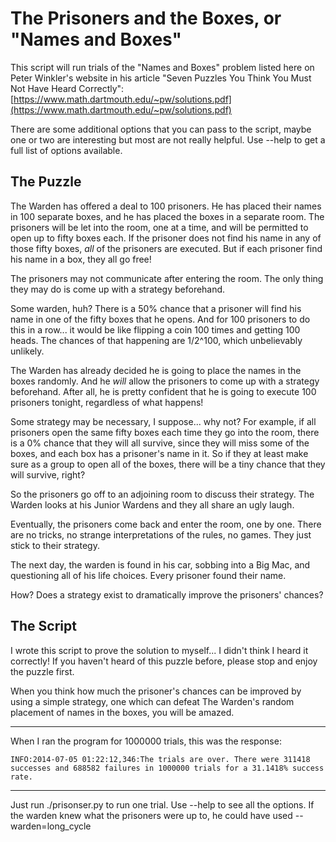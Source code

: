 # The Prisoners and the Boxes, or "Names and Boxes"

This script will run trials of the "Names and Boxes" problem listed here on Peter Winkler's website in his article "Seven Puzzles You Think You Must Not Have Heard Correctly":  [https://www.math.dartmouth.edu/~pw/solutions.pdf](https://www.math.dartmouth.edu/~pw/solutions.pdf)

There are some additional options that you can pass to the script, maybe one or two are interesting but most are not really helpful.  Use --help to get a full list of options available.


## The Puzzle

The Warden has offered a deal to 100 prisoners.  He has placed their names in 100 separate boxes, and he has placed the boxes in a separate room.  The prisoners will be let into the room, one at a time, and will be permitted to open up to fifty boxes each.  If the prisoner does not find his name in any of those fifty boxes, *all* of the prisoners are executed.  But if each prisoner find his name in a box, they all go free!

The prisoners may not communicate after entering the room.  The only thing they may do is come up with a strategy beforehand.

Some warden, huh?  There is a 50% chance that a prisoner will find his name in one of the fifty boxes that he opens.  And for 100 prisoners to do this in a row... it would be like flipping a coin 100 times and getting 100 heads.  The chances of that happening are 1/2^100, which unbelievably unlikely.

The Warden has already decided he is going to place the names in the boxes randomly.  And he *will* allow the prisoners to come up with a strategy beforehand.  After all, he is pretty confident that he is going to execute 100 prisoners tonight, regardless of what happens!

Some strategy may be necessary, I suppose... why not? For example, if all prisoners open the same fifty boxes each time they go into the room, there is a 0% chance that they will all survive, since they will miss some of the boxes, and each box has a prisoner's name in it.  So if they at least make sure as a group to open all of the boxes, there will be a tiny chance that they will survive, right?

So the prisoners go off to an adjoining room to discuss their strategy.  The Warden looks at his Junior Wardens and they all share an ugly laugh.

Eventually, the prisoners come back and enter the room, one by one.  There are no tricks, no strange interpretations of the rules, no games.  They just stick to their strategy.

The next day, the warden is found in his car, sobbing into a Big Mac, and questioning all of his life choices.  Every prisoner found their name.

How?  Does a strategy exist to dramatically improve the prisoners' chances?


## The Script

I wrote this script to prove the solution to myself... I didn't think I heard it correctly!  If you haven't heard of this puzzle before, please stop and enjoy the puzzle first.

When you think how much the prisoner's chances can be improved by using a simple strategy, one which can defeat The Warden's random placement of names in the boxes, you will be amazed.

-----------------------

When I ran the program for 1000000 trials, this was the response:

    INFO:2014-07-05 01:22:12,346:The trials are over. There were 311418 successes and 688582 failures in 1000000 trials for a 31.1418% success rate.

-----------------------
Just run ./prisonser.py to run one trial.  Use --help to see all the options.  If the warden knew what the prisoners were up to, he could have used --warden=long_cycle
